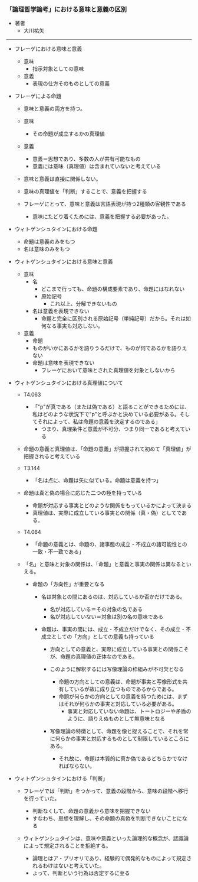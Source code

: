 ### 「論理哲学論考」における意味と意義の区別

- 著者
    - 大川祐矢

---
- フレーゲにおける意味と意義
    - 意味
        - 指示対象としての意味
    - 意義
        - 表現の仕方そのものとしての意義
        
- フレーゲによる命題
    - 意味と意義の両方を持つ。
    - 意味
        - その命題が成立するかの真理値
    - 意義
        - 意義＝思想であり、多数の人が共有可能なもの
        - 意義には意味（真理値）は含まれていないと考えている
    - 意味と意義は直接に関係しない。
    - 意味の真理値を「判断」することで、意義を把握する
    
    - フレーゲにとって、意味と意義は言語表現が持つ2種類の客観性である
        - 意味にたどり着くためには、意義を把握する必要があった。
    
- ウィトゲンシュタインにおける命題
    - 命題は意義のみをもつ
    - 名は意味のみをもつ
    
- ウィトゲンシュタインにおける意味と意義
    - 意味
        - 名
            - どこまで行っても、命題の構成要素であり、命題にはなれない
            - 原始記号
                - これ以上、分解できないもの
        - 名は意義を表現できない
            - 命題と完全に区別される原始記号（単純記号）だから。それは如何なる事実も対応しない。
    - 意義
        - 命題
        - ものがいかにあるかを語りうるだけで、ものが何であるかを語りえない
        - 命題は意味を表現できない
            - フレーゲにおいて意味とされた真理値を対象としないから
        
         
- ウィトゲンシュタインにおける真理値について
    - T4.063
        - 「"p"が真である（または偽である）と語ることができるためには、私はどのような状況下で"p"と呼ぶかと決めている必要がある。そしてそれによって、私は命題の意義を決定するのである」
            - つまり、真理条件と意義が不可分、つまり同一であると考えている
            
    - 命題の意義と真理値は、「命題の意義」が把握されて初めて「真理値」が把握されると考えている
    
    - T3.144
        - 「名は点に、命題は矢に似ている。命題は意義を持つ」

    - 命題は真と偽の場合に応じた二つの極を持っている
        - 命題が対応する事実とどのような関係をもっているかによって決まる
        - 真理値は、実際に成立している事実との関係（真・偽）としてである。
        
    - T4.064
        - 「命題の意義とは、命題の、諸事態の成立・不成立の諸可能性との一致・不一致である」
        
    - 「名」と意味と対象の関係は、「命題」と意義と事実の関係は異なるといえる。
        - 命題の「方向性」が重要となる
            - 名は対象との間にあるのは、対応しているか否かだけである。
                - 名が対応している＝その対象の名である
                - 名が対応していない＝対象は別の名の意味である
                
            - 命題は、事実の間には、成立・不成立だけでなく、その成立・不成立としての「方向」としての意義も持っている
                - 方向としての意義と、実際に成立している事実との関係こそが、命題の真理値の正体なのである。
                - このように解釈するには写像理論の枠組みが不可欠となる
                    - 命題の方向としての意義は、命題が事実と写像形式を共有しているが故に成り立つものであるからである。
                    - 命題が何らかの方向としての意義を持つためには、まずはそれが何らかの事実と対応している必要がある。
                        - 事実と対応していない命題は、トートロジーや矛盾のように、語りえぬものとして無意味となる
                        
                - 写像理論の特徴として、命題を像と捉えることで、それを常に何らかの事実と対応するものとして制限しているところにある。
                    - それ故に、命題は本質的に真か偽であるどちらかでなければならない。
                    
                    
                    
        
        
- ウィトゲンシュタインにおける「判断」
    - フレーゲでは「判断」をつかって、意義の段階から、意味の段階へ移行を行っていた。
        - 判断なくして、命題の意義から意味を把握できない
        - すなわち、思想を理解し、その命題の真偽を判断できないことになる
        
    - ウィトゲンシュタインは、意味や意義といった論理的な概念が、認識論によって規定されることを拒絶する。
        - 論理とはア・プリオリであり、経験的で偶発的なものによって規定されるわけはないと考えていた。
        - よって、判断という行為は否定するに至る
  